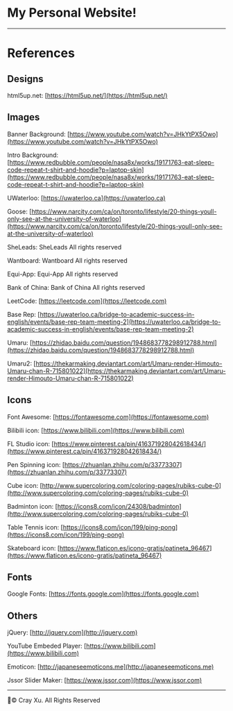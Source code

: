 # My Personal Website!

---
# References
## Designs
  html5up.net: [https://html5up.net/](https://html5up.net/)
## Images
  Banner Background: [https://www.youtube.com/watch?v=JHkYtPX5Owo](https://www.youtube.com/watch?v=JHkYtPX5Owo)
  
  Intro Background: [https://www.redbubble.com/people/nasa8x/works/19171763-eat-sleep-code-repeat-t-shirt-and-hoodie?p=laptop-skin](https://www.redbubble.com/people/nasa8x/works/19171763-eat-sleep-code-repeat-t-shirt-and-hoodie?p=laptop-skin)
  
  UWaterloo: [https://uwaterloo.ca](https://uwaterloo.ca)
  
  Goose: [https://www.narcity.com/ca/on/toronto/lifestyle/20-things-youll-only-see-at-the-university-of-waterloo](https://www.narcity.com/ca/on/toronto/lifestyle/20-things-youll-only-see-at-the-university-of-waterloo)
  
  SheLeads: SheLeads All rights reserved
  
  Wantboard: Wantboard All rights reserved
  
  Equi-App: Equi-App All rights reserved
  
  Bank of China: Bank of China All rights reserved
  
  LeetCode: [https://leetcode.com](https://leetcode.com)
  
  Base Rep: [https://uwaterloo.ca/bridge-to-academic-success-in-english/events/base-rep-team-meeting-2](https://uwaterloo.ca/bridge-to-academic-success-in-english/events/base-rep-team-meeting-2)
  
  Umaru: [https://zhidao.baidu.com/question/1948683778298912788.html](https://zhidao.baidu.com/question/1948683778298912788.html)
  
  Umaru2: [https://thekarmaking.deviantart.com/art/Umaru-render-Himouto-Umaru-chan-R-715801022](https://thekarmaking.deviantart.com/art/Umaru-render-Himouto-Umaru-chan-R-715801022)
## Icons
  Font Awesome: [https://fontawesome.com](https://fontawesome.com)
  
  Bilibili icon: [https://www.bilibili.com](https://www.bilibili.com)
  
  FL Studio icon: [https://www.pinterest.ca/pin/416371928042618434/](https://www.pinterest.ca/pin/416371928042618434/)
  
  Pen Spinning icon: [https://zhuanlan.zhihu.com/p/33773307](https://zhuanlan.zhihu.com/p/33773307)
  
  Cube icon: [http://www.supercoloring.com/coloring-pages/rubiks-cube-0](http://www.supercoloring.com/coloring-pages/rubiks-cube-0)
  
  Badminton icon: [https://icons8.com/icon/24308/badminton](http://www.supercoloring.com/coloring-pages/rubiks-cube-0)

  Table Tennis icon: [https://icons8.com/icon/199/ping-pong](https://icons8.com/icon/199/ping-pong)
  
  Skateboard icon: [https://www.flaticon.es/icono-gratis/patineta_96467](https://www.flaticon.es/icono-gratis/patineta_96467)
## Fonts
  Google Fonts: [https://fonts.google.com](https://fonts.google.com)
## Others
  jQuery: [http://jquery.com](http://jquery.com)
  
  YouTube Embeded Player: [https://www.bilibili.com](https://www.bilibili.com)
  
  Emoticon: [http://japaneseemoticons.me](http://japaneseemoticons.me)
  
  Jssor Slider Maker: [https://www.jssor.com](https://www.jssor.com)
  
---
:pencil:© Cray Xu. All Rights Reserved
